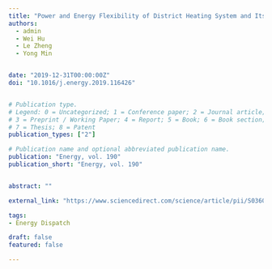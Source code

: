 ```yaml
---
title: "Power and Energy Flexibility of District Heating System and Its Application in Wide-Area Power and Heat Dispatch"
authors:
  - admin
  - Wei Hu
  - Le Zheng
  - Yong Min


date: "2019-12-31T00:00:00Z"
doi: "10.1016/j.energy.2019.116426"


# Publication type.
# Legend: 0 = Uncategorized; 1 = Conference paper; 2 = Journal article;
# 3 = Preprint / Working Paper; 4 = Report; 5 = Book; 6 = Book section;
# 7 = Thesis; 8 = Patent
publication_types: ["2"]

# Publication name and optional abbreviated publication name.
publication: "Energy, vol. 190"
publication_short: "Energy, vol. 190"


abstract: ""

external_link: "https://www.sciencedirect.com/science/article/pii/S0360544219321218"

tags:
- Energy Dispatch

draft: false
featured: false

---
```



